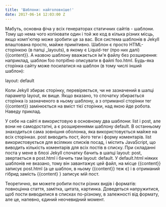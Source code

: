 ```yaml
---
title: 'Шаблони: найголовніше!'
date: 2017-06-14 12:03:00 Z
---
```


Мабуть, основна фіча у всіх генераторах статичних сайтів - шаблони. Тому що нема чого копіювати один і той же код в кілька різних місць, якщо комп'ютер може зробити це за вас. Вся система шаблонів в Jekyll влаштована просто, майже примітивно. Шаблон є просто HTML-сторінкою (в папці _layouts), в якому є Liquid-тег (про них далі) {{content}}. А назвою шаблону вважається ім'я файлу без розширення: наприклад, шаблон foo потрібно описувати в файлі foo.html.
Будь-яка сторінка сайту може посилатися на шаблон (в тому числі інший шаблон):

layout: default


Коли Jekyll збирає сторінку, перевіряється, чи не зазначений в шапці параметр layout, як вище. Якщо вказано, то спочатку збирається сторінка із зазначеного в ньому шаблону, а з отриманої сторінки тег {{content}} замінюється на вміст тієї сторінки, над якою йде робота. Наведу приклад.

У себе на сайті я використовую в основному два шаблони: list і post, але вони не самодостатні, а є розширеннями шаблону default. В останньому знаходиться сама зовнішня оболонка, яка використовується майже на всіх сторінках. post виводить пост, його теги і форму коментарів. list використовується для всіляких списків посад, і містить JavaScript, що виводить кількість коментарів для всіх постів в списку. При складанні поста у мене в блозі Jekyll спочатку бачить в шапці layout: post, звертається в post.html і бачить там layout: default. У default.html ніяких шаблонів не вказано, тому він завантажує цей файл, на місце {{content}} записує post.html (а це шаблон, в ньому {{content}} теж є) і в отриманий гібрид замість {{content} } записує мій пост.

Теоретично, ви можете робити пости різних видів і форматів: повноцінна стаття, замітка, цитата, картинка. Доведеться напружитися, щоб пости виводилися в списках по-різному, в залежності від формату, але це, напевно, єдиний неочевидний момент.